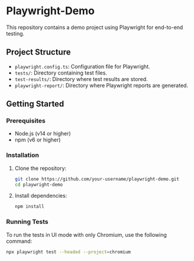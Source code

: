 # Playwright-Demo

This repository contains a demo project using Playwright for end-to-end testing.

## Project Structure

- `playwright.config.ts`: Configuration file for Playwright.
- `tests/`: Directory containing test files.
- `test-results/`: Directory where test results are stored.
- `playwright-report/`: Directory where Playwright reports are generated.

## Getting Started

### Prerequisites

- Node.js (v14 or higher)
- npm (v6 or higher)

### Installation

1. Clone the repository:
    ```sh
    git clone https://github.com/your-username/playwright-demo.git
    cd playwright-demo
    ```

2. Install dependencies:
    ```sh
    npm install
    ```

### Running Tests

To run the tests in UI mode with only Chromium, use the following command:
```sh
npx playwright test --headed --project=chromium